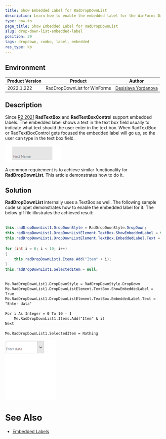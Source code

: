 ```yaml
---
title: Show Embedded Label for RadDropDownList
description: Learn how to enable the embedded label for the WinForms DropDownList.
type: how-to 
page_title: Show Embedded Label for RadDropDownList
slug: drop-down-list-embedded-label
position: 39
tags: dropdown, combo, label, embedded
res_type: kb
---
```


## Environment
 
|Product Version|Product|Author|
|----|----|----|
|2022.1.222|RadDropDownList for WinForms|[Desislava Yordanova](https://www.telerik.com/blogs/author/desislava-yordanova)|


## Description

Since [R2 2021](https://www.telerik.com/support/whats-new/winforms/release-history/ui-for-winforms-r2-2021-(version-2021-2-511)) **RadTextBox** and **RadTextBoxControl** support embedded labels. The embedded label shows a text in the text box field usually to indicate what text should the user enter in the text box. When RadTextBox or RadTextBoxControl gets focused the embedded label will go up, so the user can type in the text box field. 

![drop-down-list-embedded-label001](images/drop-down-list-embedded-label001.gif)

A common requirement is to achieve similar functionality for **RadDropDownList**. This article demonstrates how to do it.

## Solution

**RadDropDownList** internally uses a TextBox as well. The following sample code snippet demonstrates how to enable the embedded label for it. The below gif file illustrates the achieved result:

````C#   
         
this.radDropDownList1.DropDownStyle = RadDropDownStyle.DropDown;
this.radDropDownList1.DropDownListElement.TextBox.ShowEmbeddedLabel = true;
this.radDropDownList1.DropDownListElement.TextBox.EmbeddedLabel.Text = "Enter data";

for (int i = 0; i < 10; i++)
{
    this.radDropDownList1.Items.Add("Item" + i);
}
this.radDropDownList1.SelectedItem = null;

````
````VB.NET

Me.RadDropDownList1.DropDownStyle = RadDropDownStyle.DropDown
Me.RadDropDownList1.DropDownListElement.TextBox.ShowEmbeddedLabel = True
Me.RadDropDownList1.DropDownListElement.TextBox.EmbeddedLabel.Text = "Enter data"

For i As Integer = 0 To 10 - 1
    Me.RadDropDownList1.Items.Add("Item" & i)
Next

Me.RadDropDownList1.SelectedItem = Nothing

```` 

![drop-down-list-embedded-label002](images/drop-down-list-embedded-label002.gif)

# See Also

* [Embedded Labels](https://docs.telerik.com/devtools/winforms/controls/editors/textbox/programming-radtextbox#embedded-labels)
